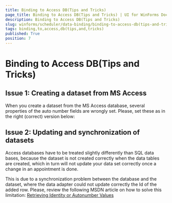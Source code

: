 ```yaml
---
title: Binding to Access DB(Tips and Tricks)
page_title: Binding to Access DB(Tips and Tricks) | UI for WinForms Documentation
description: Binding to Access DB(Tips and Tricks)
slug: winforms/scheduler/data-binding/binding-to-access-db(tips-and-tricks)
tags: binding,to,access,db(tips,and,tricks)
published: True
position: 7
---
```


# Binding to Access DB(Tips and Tricks)

## Issue 1: Creating a dataset from MS Access

When you create a dataset from the MS Access database, several properties of the auto number fields are wrongly set. Please, set these as in the right (correct) version below:
        

## Issue 2: Updating and synchronization of datasets

Access databases have to be treated slightly differently than SQL data bases, because the dataset is not created correctly when the data tables are created, which in turn will not update your data set correctly once a change in an appointment is done.
        

This is due to a synchronization problem between the database and the dataset, where the data adapter could not update correctly the Id of the added row. Please, review the following MSDN article on how to solve this limitation: [Retrieving Identity or Autonumber Values](http://msdn.microsoft.com/en-us/library/ks9f57t0%28VS.71%29.aspx)

